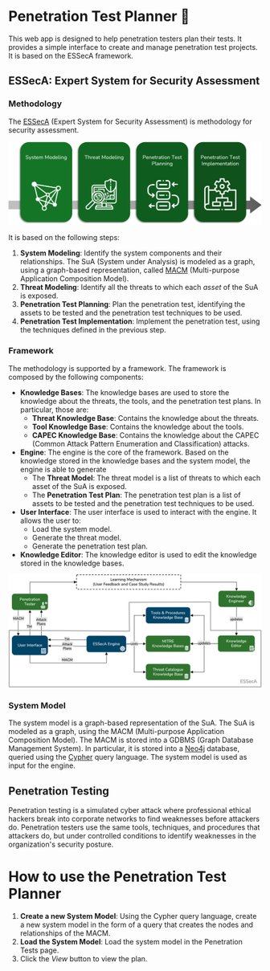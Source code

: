 # Penetration Test Planner 🎯

This web app is designed to help penetration testers plan their tests. It provides a simple interface to create and manage penetration test projects. It is based on the ESSecA framework. 

## ESSecA: Expert System for Security Assessment

### Methodology
The [ESSecA](https://www.sciencedirect.com/science/article/pii/S0045790622000350?casa_token=wUCWFc85jBQAAAAA:64XFHfYDg9BA9os7H1gYSp99FRAW_4CmA6LqywCDZJ_OOCWKKsbbyd43jdAqWPg7WEGXbJ1c) (Expert System for Security Assessment) is methodology for security assessment.

![ESSecA](README/EssecaMethodology.png)

It is based on the following steps:
1. **System Modeling**: Identify the system components and their relationships. The SuA (System under Analysis) is modeled as a graph, using a graph-based representation, called [MACM](https://link.springer.com/chapter/10.1007/978-3-319-57186-7_57) (Multi-purpose Application Composition Model).
2. **Threat Modeling**: Identify all the threats to which each *asset* of the SuA is exposed.
3. **Penetration Test Planning**: Plan the penetration test, identifying the assets to be tested and the penetration test techniques to be used.
4. **Penetration Test Implementation**: Implement the penetration test, using the techniques defined in the previous step.

### Framework
The methodology is supported by a framework. The framework is composed by the following components:
- **Knowledge Bases**: The knowledge bases are used to store the knowledge about the threats, the tools, and the penetration test plans. In particular, those are:
  - **Threat Knowledge Base**: Contains the knowledge about the threats.
  - **Tool Knowledge Base**: Contains the knowledge about the tools.
  - **CAPEC Knowledge Base**: Contains the knowledge about the CAPEC (Common Attack Pattern Enumeration and Classification) attacks.
- **Engine**: The engine is the core of the framework. Based on the knowledge stored in the knowledge bases and the system model, the engine is able to generate
  - The **Threat Model**: The threat model is a list of threats to which each asset of the SuA is exposed.
  - The **Penetration Test Plan**: The penetration test plan is a list of assets to be tested and the penetration test techniques to be used.
- **User Interface**: The user interface is used to interact with the engine. It allows the user to:
  - Load the system model.
  - Generate the threat model.
  - Generate the penetration test plan.
- **Knowledge Editor**: The knowledge editor is used to edit the knowledge stored in the knowledge bases.

![ESSecA Framework](README/EssecaFramework.png)

### System Model
The system model is a graph-based representation of the SuA. The SuA is modeled as a graph, using the MACM (Multi-purpose Application Composition Model). The MACM is stored into a GDBMS (Graph Database Management System). In particular, it is stored into a [Neo4j](https://neo4j.com) database, queried using the [Cypher](https://neo4j.com/docs/cypher-manual/current/introduction/) query language. The system model is used as input for the engine.

## Penetration Testing

Penetration testing is a simulated cyber attack where professional ethical hackers break into corporate networks to find weaknesses before attackers do. Penetration testers use the same tools, techniques, and procedures that attackers do, but under controlled conditions to identify weaknesses in the organization's security posture.

# How to use the Penetration Test Planner

1. **Create a new System Model**: Using the Cypher query language, create a new system model in the form of a query that creates the nodes and relationships of the MACM.
2. **Load the System Model**: Load the system model in the Penetration Tests page.
3. Click the *View* button to view the plan.